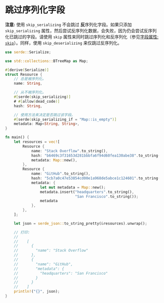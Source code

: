 # 跳过序列化字段

**注意:** 使用 `skip_serializing` 不会跳过 **反**序列化字段。如果只添加 `skip_serializing` 属性，然后尝试反序列化数据，会失败，因为仍会尝试反序列化已跳过的字段。请使用 `skip` 属性来同时跳过序列化和反序列化（参见[字段属性: `skip`][attr-skip]）。同样，使用 `skip_deserializing` 来仅跳过反序列化。

[attr-skip]: field-attrs.md#skip

<!-- !PLAYGROUND b65f4a90bb11285574a1917b0f5e10aa -->
```rust
use serde::Serialize;

use std::collections::BTreeMap as Map;

#[derive(Serialize)]
struct Resource {
    // 总是被序列化。
    name: String,

    // 从不被序列化。
    #[serde(skip_serializing)]
    # #[allow(dead_code)]
    hash: String,

    // 使用方法来决定是否跳过该字段。
    #[serde(skip_serializing_if = "Map::is_empty")]
    metadata: Map<String, String>,
}

fn main() {
    let resources = vec![
        Resource {
            name: "Stack Overflow".to_string(),
            hash: "b6469c3f31653d281bbbfa6f94d60fea130abe38".to_string(),
            metadata: Map::new(),
        },
        Resource {
            name: "GitHub".to_string(),
            hash: "5cb7a0c47e53854cd00e1a968de5abce1c124601".to_string(),
            metadata: {
                let mut metadata = Map::new();
                metadata.insert("headquarters".to_string(),
                                "San Francisco".to_string());
                metadata
            },
        },
    ];

    let json = serde_json::to_string_pretty(&resources).unwrap();

    // 打印:
    //
    //    [
    //      {
    //        "name": "Stack Overflow"
    //      },
    //      {
    //        "name": "GitHub",
    //        "metadata": {
    //          "headquarters": "San Francisco"
    //        }
    //      }
    //    ]
    println!("{}", json);
}
```

